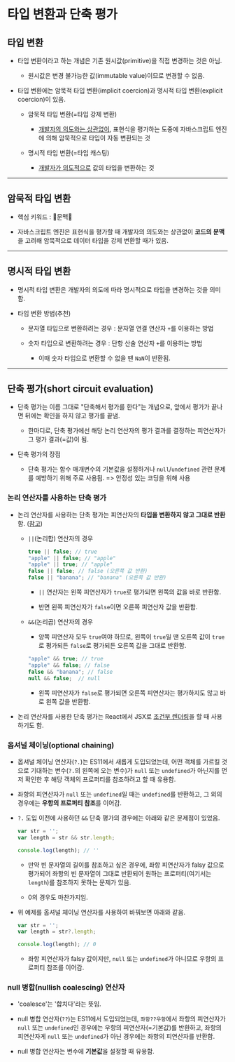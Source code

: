 # 타입 변환과 단축 평가
## 타입 변환

- 타입 변환이라고 하는 개념은 기존 원시값(primitive)을 직접 변경하는 것은 아님.

  - 원시값은 변경 불가능한 값(immutable value)이므로 변경할 수 없음.

- 타입 변환에는 암묵적 타입 변환(implicit coercion)과 명시적 타입 변환(explicit coercion)이 있음.

  - 암묵적 타입 변환(=타입 강제 변환)

    - <u>개발자의 의도와는 상관없이</u>, 표현식을 평가하는 도중에 자바스크립트 엔진에 의해 암묵적으로 타입이 자동 변환되는 것

  - 명시적 타입 변환(=타입 캐스팅)

    - <u>개발자가 의도적으로</u> 값의 타입을 변환하는 것

___
## 암묵적 타입 변환

- 핵심 키워드 : 🍉문맥🍉

- 자바스크립트 엔진은 표현식을 평가할 때 개발자의 의도와는 상관없이 <b>코드의 문맥</b>을 고려해 암묵적으로 데이터 타입을 강제 변환할 때가 있음.

___
## 명시적 타입 변환

- 명시적 타입 변환은 개발자의 의도에 따라 명시적으로 타입을 변경하는 것을 의미함.

- 타입 변환 방법(추천)

  - 문자열 타입으로 변환하려는 경우 : 문자열 연결 연산자 `+`를 이용하는 방법

  - 숫자 타입으로 변환하려는 경우 : 단항 산술 연산자 `+`를 이용하는 방법

    - 이때 숫자 타입으로 변환할 수 없을 땐 `NaN`이 반환됨.

___
## 단축 평가(short circuit evaluation)

- 단축 평가는 이름 그대로 "단축해서 평가를 한다"는 개념으로, 앞에서 평가가 끝나면 뒤에는 확인을 하지 않고 평가를 끝냄.

  - 한마디로, 단축 평가에선 해당 논리 연산자의 평가 결과를 결정하는 피연산자가 그 평가 결과(=값)이 됨.

- 단축 평가의 장점

  - 단축 평가는 함수 매개변수의 기본값을 설정하거나 `null`/`undefined` 관련 문제를 예방하기 위해 주로 사용됨. => 안정성 있는 코딩을 위해 사용

### 논리 연산자를 사용하는 단축 평가

- 논리 연산자를 사용하는 단축 평가는 피연산자의 <b>타입을 변환하지 않고 그대로 반환</b>함. ([참고](https://curryyou.tistory.com/193))

  - `||`(논리합) 연산자의 경우

    ```js
    true || false; // true
    "apple" || false; // "apple"
    "apple" || true; // "apple"
    false || false; // false (오른쪽 값 반환)
    false || "banana"; // "banana" (오른쪽 값 반환)
    ```

    - `||` 연산자는 왼쪽 피연산자가 `true`로 평가되면 왼쪽의 값을 바로 반환함.

    - 반면 왼쪽 피연산자가 `false`이면 오른쪽 피연산자 값을 반환함.

  - `&&`(논리곱) 연산자의 경우

    - 양쪽 피연산자 모두 `true`여야 하므로, 왼쪽이 `true`일 땐 오른쪽 값이 `true`로 평가되든 `false`로 평가되든 오른쪽 값을 그대로 반환함.

    ```js
    "apple" && true; // true
    "apple" && false; // false
    false && "banana"; // false
    null && false;  // null
    ```

    - 왼쪽 피연산자가 `false`로 평가되면 오른쪽 피연산자는 평가하지도 않고 바로 왼쪽 값을 반환함.

- 논리 연산자를 사용한 단축 평가는 React에서 JSX로 [조건부 렌더링](https://github.com/ahnanne/TIL/tree/main/react/210228#%EC%A1%B0%EA%B1%B4%EB%B6%80-%EB%A0%8C%EB%8D%94%EB%A7%81)을 할 때 사용하기도 함.

### 옵셔널 체이닝(optional chaining)

- 옵셔널 체이닝 연산자(`?.`)는 ES11에서 새롭게 도입되었는데, 어떤 객체를 가르킬 것으로 기대하는 변수(`?.`의 왼쪽에 오는 변수)가 `null` 또는 `undefined`가 아닌지를 먼저 확인한 후 해당 객체의 프로퍼티를 참조하려고 할 때 유용함.

- 좌항의 피연산자가 `null` 또는 `undefined`일 때는 `undefined`를 반환하고, 그 외의 경우에는 <b>우항의 프로퍼티 참조</b>를 이어감.

- `?.` 도입 이전에 사용하던 `&&` 단축 평가의 경우에는 아래와 같은 문제점이 있었음.

  ```js
  var str = '';
  var length = str && str.length;

  console.log(length); // ''
  ```

  - 만약 빈 문자열의 길이를 참조하고 싶은 경우에, 좌항 피연산자가 falsy 값으로 평가되어 좌항의 빈 문자열이 그대로 반환되어 원하는 프로퍼티(여기서는 `length`)를 참조하지 못하는 문제가 있음.
  
  - 0의 경우도 마찬가지임.

- 위 예제를 옵셔널 체이닝 연산자를 사용하여 바꿔보면 아래와 같음.

  ```js
  var str = '';
  var length = str?.length;

  console.log(length); // 0
  ```

  - 좌항 피연산자가 falsy 값이지만, `null` 또는 `undefined`가 아니므로 우항의 프로퍼티 참조를 이어감.

### null 병합(nullish coalescing) 연산자

- 'coalesce'는 '합치다'라는 뜻임.

- null 병합 연산자(`??`)는 ES11에서 도입되었는데, `좌항??우항`에서 좌항의 피연산자가 `null` 또는 `undefined`인 경우에는 우항의 피연산자(=기본값)를 반환하고, 좌항의 피연산자게 `null` 또는 `undefined`가 아닌 경우에는 좌항의 피연산자를 반환함.

- null 병합 연산자는 변수에 <b>기본값</b>을 설정할 때 유용함.
